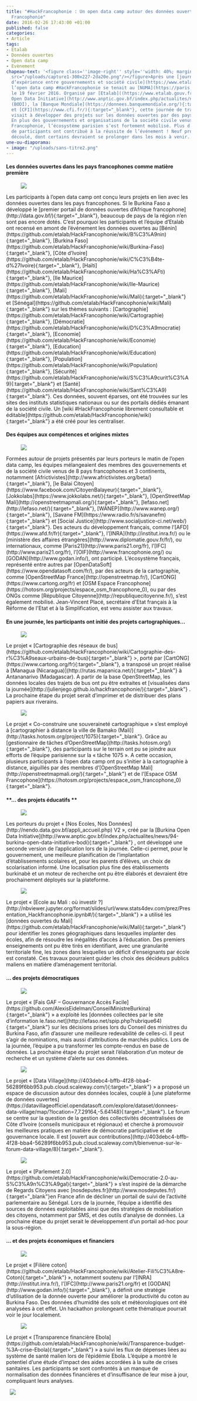 ```yaml
---
title: "#HackFrancophonie : Un open data camp autour des données ouvertes dans la
  Francophonie"
date: 2016-02-26 17:43:00 +01:00
published: false
categories:
- Article
tags:
- Etalab
- Données ouvertes
- Open data camp
- Evènement
chapeau-text: '<figure class=''image-right'' style=''width: 40%; margin-left: 10px;''><img
  src="/uploads/capture1-300x227-2da20e.png"/></figure>Après une [journée de partage
  d’expérience entre gouvernements et société civile](https://www.etalab.gouv.fr/hackfrancophonie-jour-1-ateliers-sur-louverture-des-donnees-entre-gouvernements-francophones){:target="_blank"},
  l’open data camp #HackFrancophonie se tenait au [NUMA](https://paris.numa.co/){:target="_blank"}
  le 19 février 2016. Organisé par [Etalab]((https://www.etalab.gouv.fr/){:target="_blank"}),[Burkina
  Open Data Initiative](http://www.anptic.gov.bf/index.php/actualites/news/94-burkina-open-data-initiative-bodi){:target="_blank"}
  (BODI), la [Banque Mondiale](https://donnees.banquemondiale.org/){:target="_blank"}
  et [CFI](https://www.cfi.fr/){:target="_blank"}, cette journée de travail collaboratif
  visait à développer des projets sur les données ouvertes par des pays francophones.
  En plus des gouvernements et organisations de la société civile venus de toute la
  Francophonie, l’écosystème parisien s’est fortement mobilisé. Plus d’une centaine
  de participants ont contribué à la réussite de l’événement ! Neuf projets en ont
  découlé, dont certains devraient se prolonger dans les mois à venir.'
une-ou-diaporama:
- image: "/uploads/sans-titre2.png"
---
```


#### Les données ouvertes dans les pays francophones comme matière première

<figure class='image-left' style='width: 50%; margin-right: 10px;'><img src="/uploads/hackfrancophonie.jpg"/></figure>Les participants à l’open data camp ont conçu leurs projets en lien avec les données ouvertes dans les pays francophones. Si le Burkina Faso a développé le [premier portail de données ouvertes d’Afrique francophone](http://data.gov.bf/){:target="_blank"}, beaucoup de pays de la région n’en sont pas encore dotés. C’est pourquoi les participants et l’équipe d’Etalab ont recensé en amont de l’événement les données ouvertes au [Bénin](https://github.com/etalab/HackFrancophonie/wiki/B%C3%A9nin){:target="_blank"}, [Burkina Faso](https://github.com/etalab/HackFrancophonie/wiki/Burkina-Faso){:target="_blank"}, [Côte d’Ivoire](https://github.com/etalab/HackFrancophonie/wiki/C%C3%B4te-d%27Ivoire){:target="_blank"}, [Haïti](https://github.com/etalab/HackFrancophonie/wiki/Ha%C3%AFti){:target="_blank"}, [Ile Maurice](https://github.com/etalab/HackFrancophonie/wiki/Ile-Maurice){:target="_blank"}, [Mali](https://github.com/etalab/HackFrancophonie/wiki/Mali){:target="_blank"} et [Sénégal](https://github.com/etalab/HackFrancophonie/wiki/Mali){:target="_blank"} sur les thèmes suivants : [Cartographie](https://github.com/etalab/HackFrancophonie/wiki/Cartographie){:target="_blank"}, [Démocratie](https://github.com/etalab/HackFrancophonie/wiki/D%C3%A9mocratie){:target="_blank"}, [Economie](https://github.com/etalab/HackFrancophonie/wiki/Economie){:target="_blank"}, [Education](https://github.com/etalab/HackFrancophonie/wiki/Education){:target="_blank"}, [Population](https://github.com/etalab/HackFrancophonie/wiki/Population){:target="_blank"}, [Sécurité](https://github.com/etalab/HackFrancophonie/wiki/S%C3%A9curit%C3%A9){:target="_blank"} et [Santé](https://github.com/etalab/HackFrancophonie/wiki/Sant%C3%A9){:target="_blank"}. Ces données, souvent éparses, ont été trouvées sur les sites des instituts statistiques nationaux ou sur des portails dédiés émanant de la société civile. Un [wiki #HackFrancophonie librement consultable et éditable](https://github.com/etalab/HackFrancophonie/wiki){:target="_blank"} a été créé pour les centraliser.

#### Des équipes aux compétences et origines mixtes

<figure class='image-left' style='width: 50%; margin-right: 10px;'><img src="/uploads/groupe.png"/></figure>Formées autour de projets présentés par leurs porteurs le matin de l’open data camp, les équipes mélangeaient des membres des gouvernements et de la société civile venus de 8 pays francophones et 3 continents, notamment [Africtivistes](http://www.africtivistes.org/beta/){:target="_blank"}, [le Balai Citoyen](https://www.facebook.com/CitoyenBalayeur){:target="_blank"}, [Jokkolabs](https://www.jokkolabs.net/){:target="_blank"}, [OpenStreetMap Mali](http://openstreetmapmali.org/){:target="_blank"}, [lefaso.net](http://lefaso.net/){:target="_blank"}, [WANEP](http://www.wanep.org/){:target="_blank"}, [Savane FM](https://www.radio.fr/s/savanefm){:target="_blank"}  et [Social Justice](http://www.socialjustice-ci.net/web/){:target="_blank"}. Des acteurs du développement français, comme l’[AFD](https://www.afd.fr/fr){:target="_blank"}, l’[INRA](http://institut.inra.fr/) ou le [ministère des affaires étrangères](http://www.diplomatie.gouv.fr/fr/), ou internationaux, comme [Paris21](http://www.paris21.org/fr), l’[IFC](http://www.paris21.org/fr), l’[OIF](http://www.francophonie.org/) ou [GODAN](http://www.godan.info/), ont participé. L’écosystème français, représenté entre autres par [OpenDataSoft](https://www.opendatasoft.com/fr/), par des acteurs de la cartographie, comme [OpenStreetMap France](http://openstreetmap.fr/), [CartONG](https://www.cartong.org/fr) et [OSM Espace Francophone](https://hotosm.org/projects/espace_osm_francophone_0), ou par des ONGs comme [République Citoyenne](http://republiquecitoyenne.fr/), s’est également mobilisé. Jean-Vincent Placé, secrétaire d'Etat français à la Réforme de l'Etat et à la Simplification, est venu assister aux travaux.

#### **En une journée, les participants ont initié des projets cartographiques…**

<figure class='image-left' style='width: 40%; margin-right: 10px;'><img src="/uploads/2016-02-23-16_46_58-Mozilla-Firefox-150x150.png"/></figure>Le projet « [Cartographie des réseaux de bus](https://github.com/etalab/HackFrancophonie/wiki/Cartographie-des-r%C3%A9seaux-urbains-de-bus){:target="_blank"} >, porté par [CartONG](https://www.cartong.org/fr){:target="_blank"}, a transposé un projet réalisé à [Managua (Nicaragua)](http://rutas.mapanica.net/){:target="_blank"}  à Antananarivo (Madagascar). A partir de la base OpenStreetMap, les données locales des trajets de bus ont pu être extraites et [visualisées dans la journée](http://julienjego.github.io/hackfrancophonie/){:target="_blank"} . La prochaine étape du projet serait d’imprimer et de distribuer des plans papiers aux riverains.

<figure class='image-left' style='width: 40%; margin-right: 5px;'><img src="/uploads/sans-titre-fdeca2.png"/></figure>Le projet « Co-construire une souveraineté cartographique » s’est employé à [cartographier à distance la ville de Bamako (Mali)](http://tasks.hotosm.org/project/1075){:target="_blank"}. Grâce au [gestionnaire de tâches d’OpenStreetMap](http://tasks.hotosm.org/){:target="_blank"}, des participants sur le terrain ont pu se joindre aux efforts de l’équipe parisienne sur la « tâche 1075 ». A cette occasion, plusieurs participants à l’open data camp ont pu s’initier à la cartographie à distance, aiguillés par des membres d’[OpenStreetMap Mali](http://openstreetmapmali.org/){:target="_blank"}  et de l’[Espace OSM Francophone](https://hotosm.org/projects/espace_osm_francophone_0){:target="_blank"}.

#### \*\*… des projets éducatifs \*\*

<figure class='image-left' style='width: 40%; margin-right: 5px;'><img src="/uploads/NEND.png"/></figure>Les porteurs du projet « [Nos Ecoles, Nos Données](http://nendo.data.gov.bf/appli_accueil.php) V2 », créé par la [Burkina Open Data Initiative](http://www.anptic.gov.bf/index.php/actualites/news/94-burkina-open-data-initiative-bodi){:target="_blank"} , ont développé une seconde version de l’application lors de la journée. Celle-ci permet, pour le gouvernement, une meilleure planification de l’implantation d’établissements scolaires et, pour les parents d’élèves, un choix de scolarisation informé. Une localisation plus fine des établissements burkinabè et un moteur de recherche ont pu être élaborés et devraient être prochainement déployés sur la plateforme.

<figure class='image-left' style='width: 40%; margin-right: 5px;'><img src="/uploads/Mali.png"/></figure>Le projet « [Ecole au Mali : où investir ?](http://nbviewer.jupyter.org/format/slides/url/www.stats4dev.com/prez/Presentation_Hackfrancophonie.ipynb#/){:target="_blank"} »  a utilisé les [données ouvertes du Mali](https://github.com/etalab/HackFrancophonie/wiki/Mali){:target="_blank"}  pour identifier les zones géographiques dans lesquelles implanter des écoles, afin de résoudre les inégalités d’accès à l’éducation. Des premiers enseignements ont pu être tirés en identifiant, avec une granularité territoriale fine, les zones dans lesquelles un déficit d’enseignants par école est constaté. Ces travaux pourraient guider les choix des décideurs publics maliens en matière d’aménagement territorial.

#### **… des projets démocratiques**

<figure class='image-left' style='width: 40%; margin-right: 5px;'><img src="/uploads/GAF.png"/></figure>Le projet « [Fais GAF – Gouvernance Accès Facile](https://github.com/AlexisEidelman/ConseilMinistreBurkina){:target="_blank"} » a exploité les [données collectées par le site d’information le.faso.net](http://lefaso.net/spip.php?rubrique64){:target="_blank"}  sur les décisions prises lors du Conseil des ministres du Burkina Faso, afin d’assurer une meilleure redevabilité de celles-ci. Il peut s’agir de nominations, mais aussi d’attributions de marchés publics. Lors de la journée, l’équipe a pu transformer les compte-rendus en base de données. La prochaine étape du projet serait l’élaboration d’un moteur de recherche et un système d’alerte sur ces données.

<figure class='image-left' style='width: 40%; margin-right: 5px;'><img src="/uploads/Data%20village.png"/></figure>Le projet « [Data Village](http://403debc4-bffb-4f28-bba4-56289f6bb953.pub.cloud.scaleway.com/){:target="_blank"} » a proposé un espace de discussion autour des données locales, couplé à [une plateforme de données ouvertes](https://datavillageofficiel.opendatasoft.com/explore/dataset/donnees-data-village/map/?location=7,7.29164,-5.64148){:target="_blank"}. Le forum se centre sur la question de la gestion des collectivités décentralisées de Côte d’Ivoire (conseils municipaux et régionaux) et cherche à promouvoir les meilleures pratiques en matière de démocratie participative et de gouvernance locale. Il est [ouvert aux contributions](http://403debc4-bffb-4f28-bba4-56289f6bb953.pub.cloud.scaleway.com/t/bienvenue-sur-le-forum-data-village/8){:target="_blank"}.

<figure class='image-left' style='width: 40%; margin-right: 5px;'><img src="/uploads/Parlement2.0.png"/></figure>Le projet « [Parlement 2.0](https://github.com/etalab/HackFrancophonie/wiki/Democratie-2.0-au-S%C3%A9n%C3%A9gal){:target="_blank"} » s’est inspiré de la démarche de Regards Citoyens avec [nosdeputes.fr](http://www.nosdeputes.fr/){:target="_blank"}en France afin de décliner un portail de suivi de l’activité parlementaire au Sénégal. Lors de la journée, l’équipe a identifié des sources de données exploitables ainsi que des stratégies de mobilisation des citoyens, notamment par SMS, et des outils d’analyse de données. La prochaine étape du projet serait le développement d’un portail ad-hoc pour la sous-région.

#### **… et des projets économiques et financiers**

<figure class='image-left' style='width: 40%; margin-right: 5px;'><img src="/uploads/Fili%C3%A8re%20coton.png"/></figure>Le projet « [Filière coton](https://github.com/etalab/HackFrancophonie/wiki/Atelier-Fili%C3%A8re-Coton){:target="_blank"} », notamment soutenu par l’[INRA](http://institut.inra.fr/), l’[IFC](http://www.paris21.org/fr) et [GODAN](http://www.godan.info/){:target="_blank"}, a définit une stratégie d’utilisation de la donnée ouverte pour améliorer la productivité du coton au Burkina Faso. Des données d’humidité des sols et météorologiques ont été analysées à cet effet. Un hackathon prolongeant cette thématique pourrait voir le jour localement.

<figure class='image-left' style='width: 40%; margin-right: 5px;'><img src="/uploads/Ebola.png"/></figure>Le projet « [Transparence financière Ebola](https://github.com/etalab/HackFrancophonie/wiki/Transparence-budget-%3A-crise-Ebola){:target="_blank"} » a suivi les flux de dépenses liées au système de santé malien lors de l’épidémie Ebola. L’équipe a montré le potentiel d’une étude d’impact des aides accordées à la suite de crises sanitaires. Les participants se sont confrontés à un manque de normalisation des données financières et d’insuffisance de leur mise à jour, compliquant leurs analyses.


<figure class='image-center' style='width: 100%; margin-right: 10px; margin-left: 10px;'><img src="/uploads/ST.png"/></figure>
